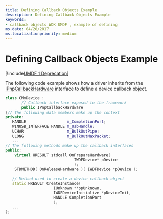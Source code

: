 ```yaml
---
title: Defining Callback Objects Example
description: Defining Callback Objects Example
keywords:
- callback objects WDK UMDF , example of defining
ms.date: 04/20/2017
ms.localizationpriority: medium
---
```


# Defining Callback Objects Example


[!include[UMDF 1 Deprecation](../includes/umdf-1-deprecation.md)]

The following code example shows how a driver inherits from the [IPnpCallbackHardware](/windows-hardware/drivers/ddi/wudfddi/nn-wudfddi-ipnpcallbackhardware) interface to define a device callback object.

```cpp
class CMyDevice :
       // Callback interface exposed to the framework
       public IPnpCallbackHardware 
{// The following data members make up the context
private:
   HANDLE                  m_CompletionPort;
   WINUSB_INTERFACE HANDLE m_UsbHandle;
   UCHAR                   m_BulkOutPipe;
   ULONG                   m_BulkOutMaxPacket;
   ...
// The following methods make up the callback interfaces
public:
    virtual HRESULT stdcall OnPrepareHardware( 
                              IWDFDevice* pDevice
                              );
    STDMETHOD( OnReleaseHardware )( IWDFDevice *pDevice );

   // Method used to create a device callback object
   static HRESULT CreateInstance( 
                     IUnknown **ppUnknown, 
                     IWDFDeviceInitialize *pDeviceInit,
                     HANDLE CompletionPort 
                     );
   ...
};
```

 

